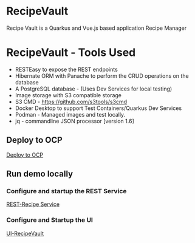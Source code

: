 # RecipeVault

Recipe Vault is a Quarkus and Vue.js based application Recipe Manager

# RecipeVault - Tools Used

 - RESTEasy to expose the REST endpoints
 - Hibernate ORM with Panache to perform the CRUD operations on the database
 - A PostgreSQL database - (Uses Dev Services for local testing)
 - Image storage with S3 compatible storage 
 - S3 CMD - https://github.com/s3tools/s3cmd
 - Docker Desktop to support Test Containers/Quarkus Dev Services
 - Podman - Managed images and test locally. 
 - jq - commandline JSON processor [version 1.6]


## Deploy to OCP 

[Deploy to OCP ](./deploy/README.md)


## Run demo locally

### Configure and startup the REST Service
[REST-Recipe Service](./rest-recipe/README.md)

### Configure and Startup the UI
[UI-RecipeVault](./ui-recipevault/README.md)




